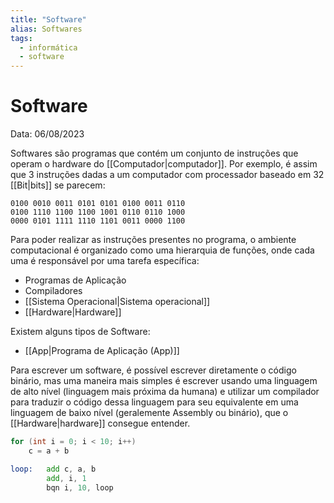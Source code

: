 ```yaml
---
title: "Software"
alias: Softwares
tags:
  - informática
  - software
---
```


# Software

Data: 06/08/2023

Softwares são programas que contém um conjunto de instruções que operam o hardware do [[Computador|computador]]. Por exemplo, é assim que 3 instruções dadas a um computador com processador baseado em 32 [[Bit|bits]] se parecem:

```
0100 0010 0011 0101 0101 0100 0011 0110
0100 1110 1100 1100 1001 0110 0110 1000
0000 0101 1111 1110 1101 0011 0000 1100
```

Para poder realizar as instruções presentes no programa, o ambiente computacional é organizado como uma hierarquia de funções, onde cada uma é responsável por uma tarefa específica:

- Programas de Aplicação
- Compiladores
- [[Sistema Operacional|Sistema operacional]]
- [[Hardware|Hardware]]

Existem alguns tipos de Software:

- [[App|Programa de Aplicação (App)]]

Para escrever um software, é possível escrever diretamente o código binário, mas uma maneira mais simples é escrever usando uma linguagem de alto nível (linguagem mais próxima da humana) e utilizar um compilador para traduzir o código dessa linguagem para seu equivalente em uma linguagem de baixo nível (geralemente Assembly ou binário), que o [[Hardware|hardware]] consegue entender.

```c {title="Alto nível (C)"}
for (int i = 0; i < 10; i++)
	c = a + b
```

```asm {title="Baixo nível (Assembly)"}
loop:   add c, a, b
		add, i, 1
		bqn i, 10, loop
```
